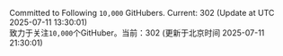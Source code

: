 Committed to Following `10,000` GitHubers. Current: <!-- FOLLOWING_COUNT -->302<!-- FOLLOWING_COUNT --> (Update at UTC <!-- LAST_UPDATED -->2025-07-11 13:30:01<!-- LAST_UPDATED -->)<br>
致力于关注`10,000`个GitHuber。当前：<!-- FOLLOWING_COUNT -->302<!-- FOLLOWING_COUNT --> (更新于北京时间 <!-- LAST_UPDATED_CST -->2025-07-11 21:30:01<!-- LAST_UPDATED_CST -->)
